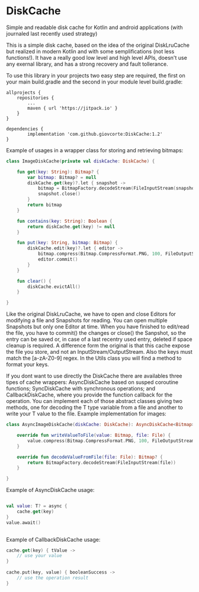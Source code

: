 # DiskCache
Simple and readable disk cache for Kotlin and android applications (with journaled last recently used strategy)

This is a simple disk cache, based on the idea of the original DiskLruCache but realized in modern Kotlin and with some semplifications (not less functions!). 
It have a really good low level and high level APIs, doesn't use any exernal library, and has a strong recovery and fault tollerance. 

To use this library in your projects two easy step are required, the first on your main build.gradle and the second in your module level build.gradle:

    allprojects {
		repositories {
			...
			maven { url 'https://jitpack.io' }
		}
	}

    dependencies {
	        implementation 'com.github.giovcorte:DiskCache:1.2'
	}

Example of usages in a wrapper class for storing and retrieving bitmaps:

```kotlin
class ImageDiskCache(private val diskCache: DiskCache) {

    fun get(key: String): Bitmap? {
        var bitmap: Bitmap? = null
        diskCache.get(key)?.let { snapshot ->
            bitmap = BitmapFactory.decodeStream(FileInputStream(snapshot.file()))
            snapshot.close()
        }
        return bitmap
    }

    fun contains(key: String): Boolean {
        return diskCache.get(key) != null
    }

    fun put(key: String, bitmap: Bitmap) {
        diskCache.edit(key)?.let { editor ->
            bitmap.compress(Bitmap.CompressFormat.PNG, 100, FileOutputStream(editor.file()))
            editor.commit()
        }
    }

    fun clear() {
        diskCache.evictAll()
    }

}
```

Like the original DiskLruCache, we have to open and close Editors for modifying a file and Snapshots for reading. You can open multiple Snapshots but only one Editor at time.
When you have finished to edit/read the file, you have to commit() the changes or close() the Sanpshot, so the entry can be saved or, in case of a last recentry used entry, deleted if space cleanup is required. A difference form the original is that this cache expose the file you store, and not an InputStream/OutputStream. Also the keys must match the [a-zA-Z0-9] regex. In the Utils class you will find a method to format your keys.

If you dont want to use directly the DiskCache there are availables three tipes of cache wrappers: AsyncDiskCache<T> based on susped coroutine functions; SyncDiskCache<T> with synchronous operations; and CallbackDiskCache<T>, where you provide the function callback for the operation. You can implement each of those abstract classes giving two methods, one for decoding the T type variable from a file and another to write your T value to the file. Example implementation for images:

```kotlin
class AsyncImageDiskCache(diskCache: DiskCache): AsyncDiskCache<Bitmap>(diskCache) {

    override fun writeValueToFile(value: Bitmap, file: File) {
        value.compress(Bitmap.CompressFormat.PNG, 100, FileOutputStream(file))
    }

    override fun decodeValueFromFile(file: File): Bitmap? {
        return BitmapFactory.decodeStream(FileInputStream(file))
    }

}
```
Example of AsyncDiskCache usage:
```kotlin

val value: T? = async { 
    cache.get(key)
}
value.await()
	
```

Example of CallbackDiskCache usage:
	
```kotlin
cache.get(key) { tValue ->
	// use your value               
}
	
cache.put(key, value) { booleanSuccess ->
	// use the operation result
}
```
